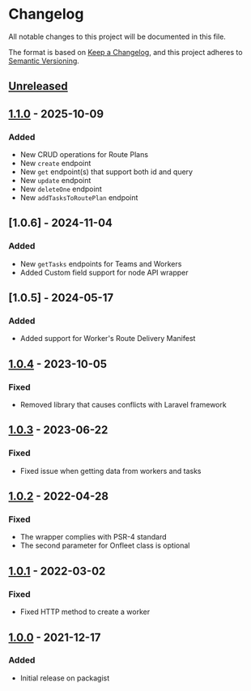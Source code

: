 # Changelog
All notable changes to this project will be documented in this file.

The format is based on [Keep a Changelog](https://keepachangelog.com/en/1.0.0/),
and this project adheres to [Semantic Versioning](https://semver.org/spec/v2.0.0.html).

## [Unreleased]
## [1.1.0] - 2025-10-09
### Added
- New CRUD operations for Route Plans
- New `create` endpoint
- New `get` endpoint(s) that support both id and query
- New `update` endpoint
- New `deleteOne` endpoint
- New `addTasksToRoutePlan` endpoint

## [1.0.6] - 2024-11-04
### Added
- New `getTasks` endpoints for Teams and Workers
- Added Custom field support for node API wrapper

## [1.0.5] - 2024-05-17
### Added
- Added support for Worker's Route Delivery Manifest

## [1.0.4] - 2023-10-05
### Fixed
- Removed library that causes conflicts with Laravel framework

## [1.0.3] - 2023-06-22
### Fixed
- Fixed issue when getting data from workers and tasks

## [1.0.2] - 2022-04-28
### Fixed
- The wrapper complies with PSR-4 standard
- The second parameter for Onfleet class is optional

## [1.0.1] - 2022-03-02
### Fixed
- Fixed HTTP method to create a worker

## [1.0.0] - 2021-12-17
### Added
- Initial release on packagist

[Unreleased]: https://github.com/onfleet/php-onfleet/compare/v1.1.0...HEAD
[1.0.0]: https://github.com/onfleet/php-onfleet/releases/tag/v1.0.0
[1.0.1]: https://github.com/onfleet/php-onfleet/compare/v1.0.0...v1.0.1
[1.0.2]: https://github.com/onfleet/php-onfleet/compare/v1.0.1...v1.0.2
[1.0.3]: https://github.com/onfleet/php-onfleet/compare/v1.0.2...v1.0.3
[1.0.4]: https://github.com/onfleet/php-onfleet/compare/v1.0.3...v1.0.4
[1.1.0]: https://github.com/onfleet/php-onfleet/compare/v1.0.6...v1.1.0